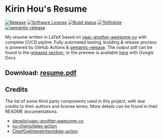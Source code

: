 # Kirin Hou's Resume

[![Release](https://img.shields.io/github/release/kirintwn/resume.svg?style=for-the-badge)](https://github.com/kirintwn/resume/releases/latest)
[![Software License](https://img.shields.io/badge/license-MIT-brightgreen.svg?style=for-the-badge)](/LICENSE.md)
[![Build status](https://img.shields.io/github/workflow/status/kirintwn/resume/general/main?style=for-the-badge)](https://github.com/kirintwn/resume/actions?workflow=test)
[![TeXtidote](https://img.shields.io/badge/style-TeXtidote-yellowgreen?style=for-the-badge)](https://github.com/sylvainhalle/textidote)
[![semantic-release](https://img.shields.io/badge/%20%20%F0%9F%93%A6%F0%9F%9A%80-semantic--release-e10079.svg?style=for-the-badge)](https://github.com/semantic-release/semantic-release)

My resume written in LaTeX based on [yaac-another-awesome-cv](https://github.com/darwiin/yaac-another-awesome-cv) with complete CI/CD pipline. Fully automated testing, building & release process is powered by GitHub Actions & [semantic-release](https://github.com/semantic-release/semantic-release). The output pdf can be found in the [releases section](https://github.com/kirintwn/resume/releases/latest), or the preview is available [here](https://docs.google.com/viewer?url=https://github.com/kirintwn/resume/releases/latest/download/resume.pdf) with Google Docs.

## Download: [resume.pdf](https://github.com/kirintwn/resume/releases/latest/download/resume.pdf)

## Credits

The list of some third party components used in this project, with due credits to their authors and license terms. More details can be found in their README documentations.

- [darwiin/yaac-another-awesome-cv](https://github.com/darwiin/yaac-another-awesome-cv)
- [xu-cheng/latex-action](https://github.com/xu-cheng/latex-action)
- [ChiefGokhlayeh/textidote-action](https://github.com/ChiefGokhlayeh/textidote-action)
